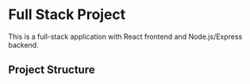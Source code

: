 # Full Stack Project

This is a full-stack application with React frontend and Node.js/Express backend.

## Project Structure
